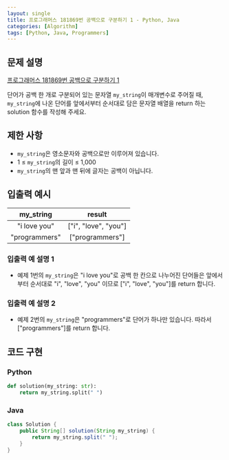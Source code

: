 ```yaml
---
layout: single
title: 프로그래머스 181869번 공백으로 구분하기 1 - Python, Java
categories: [Algorithm]
tags: [Python, Java, Programmers]
---
```


## 문제 설명
[프로그래머스 181869번 공백으로 구분하기 1](https://school.programmers.co.kr/learn/courses/30/lessons/181869)

단어가 공백 한 개로 구분되어 있는 문자열 `my_string`이 매개변수로 주어질 때, `my_string`에 나온 단어를 앞에서부터 순서대로 담은 문자열 배열을 return 하는 solution 함수를 작성해 주세요.

## 제한 사항

* `my_string`은 영소문자와 공백으로만 이루어져 있습니다.
* 1 ≤ `my_string`의 길이 ≤ 1,000
* `my_string`의 맨 앞과 맨 뒤에 글자는 공백이 아닙니다.

## 입출력 예시

|   my_string   |         result         |
|:-------------:|:----------------------:|
| "i love you"  | \["i", "love", "you"\] |
| "programmers" |   \["programmers"\]    |

### 입출력 예 설명 1

* 예제 1번의 `my_string`은 "i love you"로 공백 한 칸으로 나누어진 단어들은 앞에서부터 순서대로 "i", "love", "you" 이므로 \["i", "love", "you"\]를 return 합니다.

### 입출력 예 설명 2

* 예제 2번의 `my_string`은 "programmers"로 단어가 하나만 있습니다. 따라서 \["programmers"\]를 return 합니다.

## 코드 구현

### Python

```python
def solution(my_string: str):
    return my_string.split(" ")
```

### Java

```java
class Solution {
    public String[] solution(String my_string) {
        return my_string.split(" ");
    }
}
```